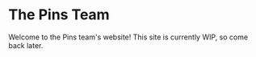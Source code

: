 # The Pins Team

Welcome to the Pins team's website! This site is currently WIP, so come back later.
